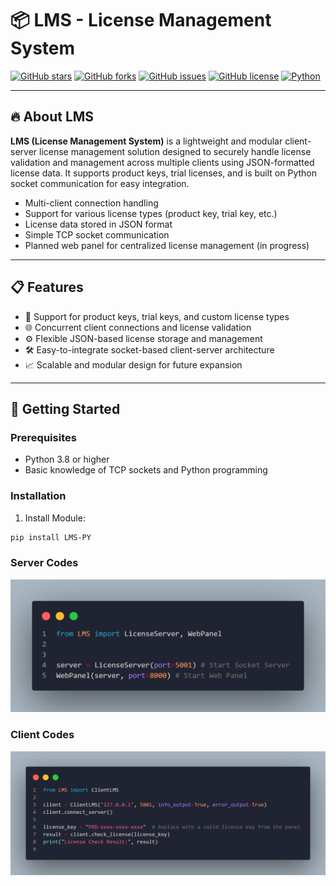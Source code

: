 # 📦 LMS - License Management System

[![GitHub stars](https://img.shields.io/github/stars/CSDC-K/LMS?style=social)](https://github.com/CSDC-K/LMS/stargazers)
[![GitHub forks](https://img.shields.io/github/forks/CSDC-K/LMS?style=social)](https://github.com/CSDC-K/LMS/network/members)
[![GitHub issues](https://img.shields.io/github/issues/CSDC-K/LMS)](https://github.com/CSDC-K/LMS/issues)
[![GitHub license](https://img.shields.io/github/license/CSDC-K/LMS)](https://github.com/CSDC-K/LMS/blob/main/LICENSE)
[![Python](https://img.shields.io/badge/python-3.8%2B-blue.svg)](https://www.python.org/)

---

## 🔥 About LMS

**LMS (License Management System)** is a lightweight and modular client-server license management solution designed to securely handle license validation and management across multiple clients using JSON-formatted license data. It supports product keys, trial licenses, and is built on Python socket communication for easy integration.

- Multi-client connection handling  
- Support for various license types (product key, trial key, etc.)  
- License data stored in JSON format  
- Simple TCP socket communication  
- Planned web panel for centralized license management (in progress)  

---

## 📋 Features

- 🔐 Support for product keys, trial keys, and custom license types  
- 🌐 Concurrent client connections and license validation  
- ⚙️ Flexible JSON-based license storage and management  
- 🛠️ Easy-to-integrate socket-based client-server architecture  
- 📈 Scalable and modular design for future expansion  

---

## 🚀 Getting Started

### Prerequisites

- Python 3.8 or higher  
- Basic knowledge of TCP sockets and Python programming  

### Installation

1. Install Module:  
```bash
pip install LMS-PY
```

### Server Codes

![License Management Server](docs/server.png)

### Client Codes

![License Management Server](docs/client.png)
